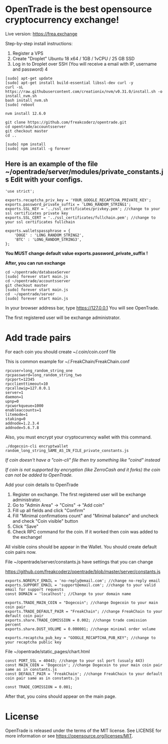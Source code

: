 # OpenTrade is the best opensource cryptocurrency exchange!

Live version: https://frea.exchange

Step-by-step install instructions:

1. Register a VPS
2. Create "Droplet" Ubuntu 18 x64 / 1GB / 1vCPU / 25 GB SSD
3. Log in to Droplet over SSH (You will receive a email with IP, username and password)
4

```
[sudo] apt-get update
[sudo] apt-get install build-essential libssl-dev curl -y
curl -sL https://raw.githubusercontent.com/creationix/nvm/v0.31.0/install.sh -o install_nvm.sh
bash install_nvm.sh
[sudo] reboot

nvm install 12.6.0

git clone https://github.com/freakcoderz/opentrade.git
cd opentrade/accountsserver
git checkout master
cd ..

[sudo] npm install 
[sudo] npm install -g forever
```

## Here is an example of the file ~/opentrade/server/modules/private_constants.js Edit with your configs.
```
'use strict';

exports.recaptcha_priv_key = 'YOUR_GOOGLE_RECAPTCHA_PRIVATE_KEY';
exports.password_private_suffix = 'LONG_RANDOM_STRING1';
exports.SSL_KEY = '../ssl_certificates/privkey.pem'; //change to your ssl certificates private key
exports.SSL_CERT = '../ssl_certificates/fullchain.pem'; //change to your ssl certificates fullchain

exports.walletspassphrase = {
    'DOGE' : 'LONG_RANDOM_STRING2',
    'BTC' : 'LONG_RANDOM_STRING3',
};
```

**You MUST change default value exports.password_private_suffix !**

**After, you can run exchange**

```
cd ~/opentrade/databaseServer
[sudo] forever start main.js
cd ~/opentrade/accountsserver
git checkout master
[sudo] forever start main.js
cd  ~/opentrade/server
[sudo] forever start main.js
```

In your browser address bar, type https://127.0.0.1
You will see OpenTrade.

The first registered user will be exchange administrator. 

# Add trade pairs

For each coin you should create ~/.coin/coin.conf file

This is common example for ~/.FreakChain/FreakChain.conf

```
rpcuser=long_random_string_one
rpcpassword=long_random_string_two
rpcport=12345
rpcclienttimeout=10
rpcallowip=127.0.0.1
server=1
daemon=1
upnp=0
rpcworkqueue=1000
enableaccounts=1
litemode=1
staking=0
addnode=1.2.3.4
addnode=5.6.7.8

```

Also, you must encrypt your cryptocurrency wallet with this command.

```
./dogecoin-cli encryptwallet random_long_string_SAME_AS_IN_FILE_private_constants.js

```
*If coin doesn't have a "coin-cli" file then try something like "coind" instead*

*If coin is not supported by encryption (like ZerroCash and it forks) the coin can not be added to OpenTrade.*


Add your coin details to OpenTrade

1. Register on exchange. The first registered user will be exchange administrator.
2. Go to "Admin Area" -> "Coins" -> "Add coin"
3. Fill up all fields and click "Confirm"
4. Fill "Minimal confirmations count" and "Minimal balance" and uncheck and check "Coin visible" button
5. Click "Save"
6. Check RPC command for the coin. If it worked then coin was added to the exchange!

All visible coins should be appear in the Wallet. You should create default coin pairs now.

File ~/opentrade/server/constants.js have settings that you can change

https://github.com/freakcoderz/opentrade/blob/master/server/constants.js

```
exports.NOREPLY_EMAIL = 'no-reply@email.com'; //change no-reply email
exports.SUPPORT_EMAIL = 'support@email.com'; //change to your valid email for support requests
const DOMAIN = 'localhost'; //Change to your domain name

exports.TRADE_MAIN_COIN = "Dogecoin"; //change Dogecoin to your main coin pair
exports.TRADE_DEFAULT_PAIR = "FreakChain"; //change FreakChain to your default coin pair
exports.share.TRADE_COMISSION = 0.002; //change trade comission percent
exports.share.DUST_VOLUME = 0.000001; //change minimal order volume

exports.recaptcha_pub_key = "GOOGLE_RECAPTCHA_PUB_KEY"; //change to your recaptcha public key

```

File ~/opentrade/static_pages/chart.html

```
const PORT_SSL = 40443; //change to your ssl port (usualy 443)
const MAIN_COIN = 'Dogecoin'; //change Dogecoin to your main coin pair same as in constants.js
const DEFAULT_PAIR = 'FreakChain'; //change FreakChain to your default coin pair same as in constants.js
      
const TRADE_COMISSION = 0.001;
```

After that, you coins should appear on the main page.

# License

OpenTrade is released under the terms of the MIT license. See LICENSE for more information or see https://opensource.org/licenses/MIT.




